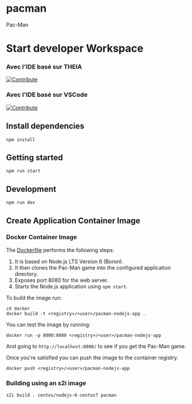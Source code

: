 # pacman
Pac-Man

# Start developer Workspace

### Avec l'IDE basé sur THEIA
[![Contribute](https://www.eclipse.org/che/factory-contribute.svg)](https://devspaces.apps.cluster-m75cw.m75cw.sandbox2192.opentlc.com#https://github.com/gestrem/pacman?che-editor=eclipse/che-theia/latest)

### Avec l'IDE basé sur VSCode
[![Contribute](https://www.eclipse.org/che/factory-contribute.svg)](https://devspaces.apps.cluster-m75cw.m75cw.sandbox2192.opentlc.com#https://github.com/gestrem/pacman)


## Install dependencies

```
npm install
```

## Getting started

```
npm run start
```

## Development

```
npm run dev
```

## Create Application Container Image

### Docker Container Image

The [Dockerfile](docker/Dockerfile) performs the following steps:

1. It is based on Node.js LTS Version 6 (Boron).
1. It then clones the Pac-Man game into the configured application directory.
1. Exposes port 8080 for the web server.
1. Starts the Node.js application using `npm start`.

To build the image run:

```
cd docker
docker build -t <registry>/<user>/pacman-nodejs-app .
```

You can test the image by running:

```
docker run -p 8000:8080 <registry>/<user>/pacman-nodejs-app
```

And going to `http://localhost:8000/` to see if you get the Pac-Man game.

Once you're satisfied you can push the image to the container registry.

```
docker push <registry>/<user>/pacman-nodejs-app
```

### Building using an s2i image

```
s2i build . centos/nodejs-6-centos7 pacman
```
